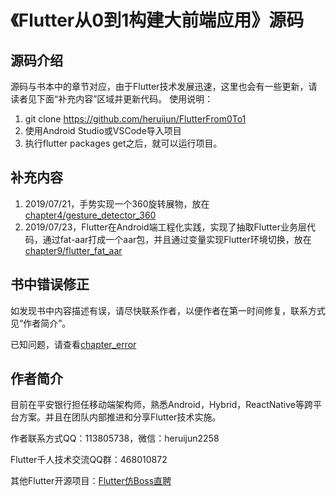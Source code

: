 # 《Flutter从0到1构建大前端应用》源码

## 源码介绍
源码与书本中的章节对应，由于Flutter技术发展迅速，这里也会有一些更新，请读者见下面“补充内容”区域并更新代码。
使用说明：
1. git clone https://github.com/heruijun/FlutterFrom0To1
2. 使用Android Studio或VSCode导入项目
3. 执行flutter packages get之后，就可以运行项目。

## 补充内容
1. 2019/07/21，手势实现一个360旋转展物，放在[chapter4/gesture_detector_360](https://github.com/heruijun/FlutterFrom0To1/tree/master/chapter4/gesture_detector_360)
2. 2019/07/23，Flutter在Android端工程化实践，实现了抽取Flutter业务层代码，通过fat-aar打成一个aar包，并且通过变量实现Flutter环境切换，放在[chapter9/flutter_fat_aar](https://github.com/heruijun/FlutterFrom0To1/tree/master/chapter9/flutter_fat_aar)

## 书中错误修正
如发现书中内容描述有误，请尽快联系作者，以便作者在第一时间修复，联系方式见“作者简介”。

已知问题，请查看[chapter_error](https://github.com/heruijun/FlutterFrom0To1/tree/master/chapter_error)

## 作者简介
目前在平安银行担任移动端架构师，熟悉Android，Hybrid，ReactNative等跨平台方案。并且在团队内部推进和分享Flutter技术实施。

作者联系方式QQ：113805738，微信：heruijun2258

Flutter千人技术交流QQ群：468010872

其他Flutter开源项目：[Flutter仿Boss直聘](https://github.com/heruijun/flutter_boss)
